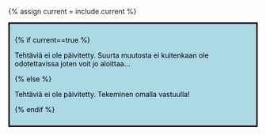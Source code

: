 {% assign current = include.current %} 

<div style="color:black; border-style: solid; padding: 10px; margin-bottom: 15px; background-color: #add8e6;">

{% if current==true %}

Tehtäviä ei ole päivitetty. Suurta muutosta ei kuitenkaan ole odotettavissa joten voit jo aloittaa...

{% else %}

Tehtäviä ei ole päivitetty. Tekeminen omalla vastuulla!

{% endif %}

</div>